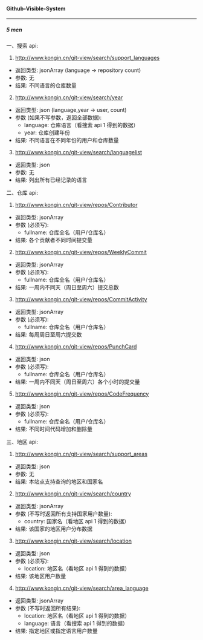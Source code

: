 #### Github-Visible-System
---
##### 5 men

一、搜索 api:
1. http://www.kongin.cn/git-view/search/support_languages
- 返回类型: jsonArray (language -> repository count)
- 参数: 无
- 结果: 不同语言的仓库数量

2. http://www.kongin.cn/git-view/search/year
- 返回类型: json (language,year -> user, count)
- 参数 (如果不写参数，返回全部数据): 
  - language: 仓库语言（看搜索 api 1 得到的数据）
  - year: 仓库创建年份
- 结果: 不同语言在不同年份的用户和仓库数量

3. http://www.kongin.cn/git-view/search/languagelist
- 返回类型: json
- 参数: 无
- 结果: 列出所有已经记录的语言

二、仓库 api:
1. http://www.kongin.cn/git-view/repos/Contributor
- 返回类型: jsonArray
- 参数 (必须写): 
  - fullname: 仓库全名（用户/仓库名）
- 结果: 各个贡献者不同时间提交量

2. http://www.kongin.cn/git-view/repos/WeeklyCommit
- 返回类型: jsonArray
- 参数 (必须写): 
  - fullname: 仓库全名（用户/仓库名）
- 结果: 一周内不同天（周日至周六）提交总数

3. http://www.kongin.cn/git-view/repos/CommitActivity
- 返回类型: jsonArray
- 参数 (必须写): 
  - fullname: 仓库全名（用户/仓库名）
- 结果: 每周周日至周六提交数

4. http://www.kongin.cn/git-view/repos/PunchCard
- 返回类型:  json
- 参数 (必须写): 
  - fullname: 仓库全名（用户/仓库名）
- 结果: 一周内不同天（周日至周六）各个小时的提交量

5. http://www.kongin.cn/git-view/repos/CodeFrequency
- 返回类型:  json
- 参数 (必须写): 
  - fullname: 仓库全名（用户/仓库名）
- 结果: 不同时间代码增加和删除量

三、地区 api:
1. http://www.kongin.cn/git-view/search/support_areas
- 返回类型:  json
- 参数: 无 
- 结果: 本站点支持查询的地区和国家名

2. http://www.kongin.cn/git-view/search/country
- 返回类型:  jsonArray
- 参数 (不写时返回所有支持国家用户数量): 
  - country: 国家名（看地区 api 1 得到的数据）
- 结果: 该国家的地区用户分布数据

3. http://www.kongin.cn/git-view/search/location
- 返回类型:  json
- 参数 (必须写): 
  - location: 地区名（看地区 api 1 得到的数据）
- 结果: 该地区用户数量

4. http://www.kongin.cn/git-view/search/area_language
- 返回类型:  jsonArray
- 参数 (不写时返回所有结果): 
  - location: 地区名（看地区 api 1 得到的数据）
  - language: 语言（看搜索 api 1 得到的数据）
- 结果: 指定地区或指定语言用户数量